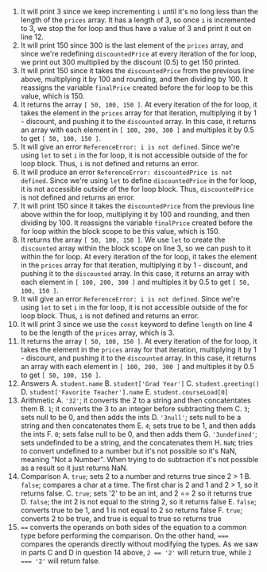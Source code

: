 1. It will print 3 since we keep incrementing `i` until it's no
long less than the length of the `prices` array. It has a length
of 3, so once `i` is incremented to 3, we stop the for loop and 
thus have a value of 3 and print it out on line 12. 
2. It will print 150 since 300 is the last element of the `prices` array, 
and since we're redefining `discountedPrice` at every iteration of the for
loop, we print out 300 multiplied by the discount (0.5) to get 150 printed. 
3. It will print 150 since it takes the `discountedPrice` from the previous
line above, multiplying it by 100 and rounding, and then dividing by 100. 
It reassigns the variable `finalPrice` created before the for loop to 
be this value, which is 150. 
4. It returns the array `[ 50, 100, 150 ]`. At every iteration of the for loop, 
it takes the element in the `prices` array for that iteration, multiplying it
by 1 - discount, and pushing it to the `discounted` array. In this case, 
it returns an array with each element in `[ 100, 200, 300 ]` and multiples it
by 0.5 to get `[ 50, 100, 150 ]`.
5. It will give an error `ReferenceError: i is not defined`. Since we're using `let`
to set `i` in the for loop, it is not accessible outside of the for loop block. Thus, 
`i` is not defined and returns an error. 
6. It will produce an error `ReferenceError: discountedPrice is not defined`. Since we're using `let`
to define `discountedPrice` in the for loop, it is not accessible outside of the for loop block. Thus, 
`discountedPrice` is not defined and returns an error. 
7. It will print 150 since it takes the `discountedPrice` from the previous
line above within the for loop, multiplying it by 100 and rounding, and then dividing by 100. 
It reassigns the variable `finalPrice` created before the for loop within the block
scope to be this value, which is 150. 
8. It returns the array `[ 50, 100, 150 ]`. We use `let` to create the `discounted` array
within the block scope on line 3, so we can push to it within the for loop. At every iteration of the for loop, 
it takes the element in the `prices` array for that iteration, multiplying it
by 1 - discount, and pushing it to the `discounted` array. In this case, 
it returns an array with each element in `[ 100, 200, 300 ]` and multiples it
by 0.5 to get `[ 50, 100, 150 ]`.
9. It will give an error `ReferenceError: i is not defined`. Since we're using `let`
to set `i` in the for loop, it is not accessible outside of the for loop block. Thus, 
`i` is not defined and returns an error. 
10. It will print 3 since we use the `const` keyword to define `length` on line 4
to be the length of the `prices` array, which is 3. 
11. It returns the array `[ 50, 100, 150 ]`. At every iteration of the for loop, 
it takes the element in the `prices` array for that iteration, multiplying it
by 1 - discount, and pushing it to the `discounted` array. In this case, 
it returns an array with each element in `[ 100, 200, 300 ]` and multiples it
by 0.5 to get `[ 50, 100, 150 ]`.
12. Answers
    A. `student.name`
    B. `student['Grad Year']`
    C. `student.greeting()`
    D. `student['Favorite Teacher'].name`
    E. `student.courseLoad[0]`
13. Arithmetic
    A. `'32'`; it converts the 2 to a string and then concatentates them
    B. `1`; it converts the 3 to an integer before subtracting them
    C. `3`; sets null to be 0, and then adds the ints
    D. `'3null'`; sets null to be a string and then concatenates them
    E. `4`; sets true to be 1, and then adds the ints
    F. `0`; sets false null to be 0, and then adds them
    G. `'3undefined'`; sets undefinded to be a string, and the concatenates them 
    H. `NaN`; tries to convert undefined to a number but it's not possible so it's NaN,
    meaning "Not a Number". When trying to do subtraction it's not possible as a result
    so it just returns NaN. 
14. Comparison
    A. `true`; sets 2 to a number and returns true since 2 > 1
    B. `false`; compares a char at a time. The first char is 2 and 1 and 2 > 1, 
    so it returns false. 
    C. `true`; sets '2' to be an int, and 2 == 2 so it returns true
    D. `false`; the int 2 is not equal to the string 2, so it returns false
    E. `false`; converts true to be 1, and 1 is not equal to 2 so returns false
    F. `true`; converts 2 to be true, and true is equal to true so returns true
15. `==` converts the operands on both sides of the equation to 
    a common type before performing the comparison. On the other
    hand, `===` compares the operands directly without modifying
    the types. As we saw in parts C and D in question 14 above, 
    `2 == '2'` will return true, while `2 === '2'` will return false. 